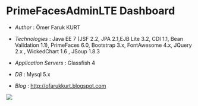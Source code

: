 # PrimeFacesAdminLTE Dashboard

* *Author* : Ömer Faruk KURT
* *Technologies* : Java EE 7 (JSF 2.2, JPA 2.1,EJB Lite 3.2, CDI 1.1, Bean Validation 1.1), PrimeFaces 6.0, Bootstrap 3.x, FontAwesome 4.x, JQuery 2.x , WickedChart 1.6 , JSoup 1.8.3
* *Application Servers* : Glassfish 4
* *DB* : Mysql 5.x


* *Blog* : http://ofarukkurt.blogspot.com



<a href="http://admin-kurtomerfaruk.rhcloud.com/Admin/login.xhtml"><img src="http://kurtomerfaruk.com/adminlte.png"/></a>


